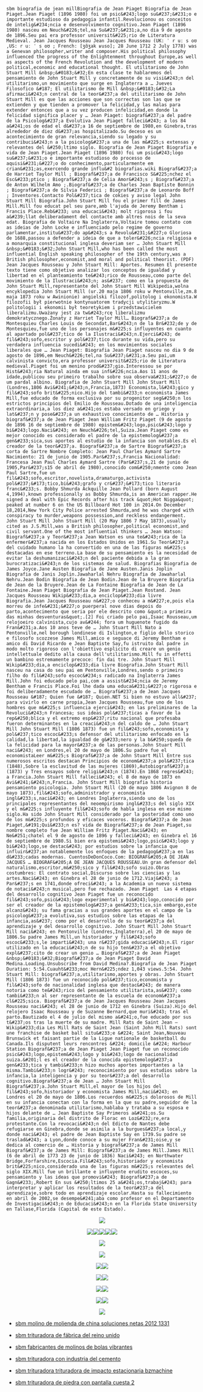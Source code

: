 
```
sbm biografia de jean millBiografia de Jean Piaget Biografia de Jean Piaget.Jean Piaget (1896 1980) foi um psic&#243;logo su&#237;&#231;o e importante estudioso da pedagogia infantil.Revolucionou os conceitos de intelig&#234;ncia e desenvolvimento cognitivo.Jean Piaget (1896 1980) nasceu em Neuch&#226;tel,na Su&#237;&#231;a,no dia 9 de agosto de 1896.Seu pai era professor universit&#225;rio de Literatura Medieval. Jean Jacques Rousseau Jean Jacques Rousseau (UK: ˈ r uː s oʊ ,US: r uː ˈ s oʊ ; French: [ʒɑ̃ʒak ʁuso]; 28 June 1712 2 July 1778) was a Genevan philosopher,writer and composer.His political philosophy influenced the progress of the Enlightenment throughout Europe,as well as aspects of the French Revolution and the development of modern political,economic and educational thought. El utilitarismo de John Stuart Mill &nbsp;&#0183;&#32;En esta clase te hablaremos del pensamiento de John Stuart Mill y concretamente de su visi&#243;n del utilitarismo,un movimiento que surge en Inglaterra a … Jueves Filosofico &#187; El utilitarismo de Mill &nbsp;&#0183;&#32;La afirmaci&#243;n central de la teor&#237;a del utilitarismo de John Stuart Mill es que las acciones que son correctas son las que se extienden y que tienden a promover la felicidad,y las malas para extender entonces que a su vez producen infelicidad,en donde la felicidad significa placer y … Jean Piaget: biograf&#237;a del padre de la Psicolog&#237;a Evolutiva Jean Piaget falleci&#243; a los 84 a&#241;os de edad el d&#237;a 16 de septiembre de 1980,en Ginebra,tras alrededor de diez d&#237;as hospitalizado.Su deceso es un acontecimiento de gran relevancia,siendo su legado y su contribuci&#243;n a la psicolog&#237;a una de las m&#225;s extensas y relevantes del &#250;ltimo siglo. Biografia de Jean Piaget Biografia e vida de Jean Piaget.Jean Piaget (1896 1980) foi um psic&#243;logo su&#237;&#231;o e importante estudioso do processo de aquisi&#231;&#227;o do conhecimento,particularmente em crian&#231;as,exercendo grande influ&#2 biografias.wiki Biograf&#237;a de Harriet Taylor Mill ; Biograf&#237;a de Francisco S&#225;nchez el Esc&#233;ptico ; Biograf&#237;a de Celia Amor&#243;s ; Biograf&#237;a de Anton Wilhelm Amo ;.Biograf&#237;a de Charles Jean Baptiste Bonnin ; Biograf&#237;a de Silvia Federici ; Biograf&#237;a de Leonardo Boff ; Inventores.Contacto Pol&#237;tica de cokies y aviso legal John Stuart Mill Biografia.John Stuart Mill fou el primer fill de James Mill.Mill fou educat pel seu pare,amb l'ajuda de Jeremy Bentham i Francis Place.Reb&#233; una educaci&#243; molt rigorosa i fou a&#239;llat deliberadament del contacte amb altres nois de la seva edat. Biografia de Voltaire Na Inglaterra,Voltaire tomou contato com as ideias de John Locke e influenciado pelo regime de governo parlamentar,institu&#237;do ap&#243;s a Revolu&#231;&#227;o Gloriosa de 1688,passou a defender a ideia de que a toler&#226;ncia religiosa e a monarquia constitucional inglesa deveriam ser … John Stuart Mill &nbsp;&#0183;&#32;John Stuart Mill,who has been called the most influential English speaking philosopher of the 19th century,was a British philosopher,economist,and moral and political theorist. (PDF) Jean Jacques Rousseau y John Stuart Mill: Aportes. Resumen El presente texto tiene como objetivo analizar los conceptos de igualdad y libertad en el planteamiento te&#243;rico de Rousseau,como parte del movimiento de la Ilustraci&#243;n; as&#237; como en la propuesta de John Stuart Mill,representante del John Stuart Mill Wikipedia,wolna encyklopedia John Stuart Mill (ur.20 maja 1806 roku w Pentonville,zm.8 maja 1873 roku w Awinionie) angielski filozof,politolog i ekonomista.W filozofii był pierwotnie kontynuatorem tradycji utylitaryzmu.W politologii i ekonomii był teoretykiem i przedstawicielem liberalizmu.Uważany jest za tw&#243;rcę liberalizmu demokratycznego.Żonaty z Harriet Taylor Mill… Biograf&#237;a de Montesquieu Charles Louis de Secondat,Bar&#243;n de la Br&#232;de y de Montesquieu,fue uno de los personajes m&#225;s influyentes en cuanto al apartado pol&#237;tico de la Ilustraci&#243;n.Ejerci&#243; de fil&#243;sofo,escritor y pol&#237;tico durante su vida,pero su verdadera influencia sucedi&#243; en los movimientos sociales liberales que … Jean Piaget: Biografia Jean Piaget nasceu no dia 9 de agosto de 1896,em Neuch&#226;tel,na Su&#237;&#231;a.Seu pai,um calvinista convicto,era professor universit&#225;rio de Literatura medieval.Piaget foi um menino prod&#237;gio.Interessou se por Hist&#243;ria Natural ainda em sua inf&#226;ncia.Aos 11 anos de idade,publicou seu primeiro trabalho sobre sua observa&#231;&#227;o de um pardal albino. Biografia de John Stuart Mill John Stuart Mill (Londres,1806 Avi&#241;&#243;n,Francia,1873) Economista,l&#243;gico y fil&#243;sofo brit&#225;nico.Hijo del tambi&#233;n economista James Mill,fue educado de forma exclusiva por su progenitor seg&#250;n los estrictos principios del Emilio de Rousseau.Dotado de una inteligencia extraordinaria,a los diez a&#241;os estaba versado en griego y lat&#237;n y pose&#237;a un exhaustivo conocimiento de … Historia y biograf&#237;a de Jean Piaget Jean William Fritz Piaget (9 de agosto de 1896 16 de septiembre de 1980) epistem&#243;logo,psic&#243;logo y bi&#243;logo.Naci&#243; en Neuch&#226;tel,Suiza.Jean Piaget como es mejor conocido es considerado el padre de la epistemolog&#237;a gen&#233;sica,sus aportes al estudio de la infancia son notables.Es el creador de la teor&#237;a. Biograf&#237;a de Sartre Biograf&#237;a corta de Sartre Nombre Completo: Jean Paul Charles Aymard Sartre Nacimiento: 21 de junio de 1905.Par&#237;s,Francia Nacionalidad: Francesa Jean Paul Charles Aymard Sartre (Par&#237;s,21 de junio de 1905,Par&#237;s15 de abril de 1980),conocido com&#250;nmente como Jean Paul Sartre,fue un fil&#243;sofo,escritor,novelista,dramaturgo,activista pol&#237;&#173;tico,bi&#243;grafo y cr&#237;&#173;tico literario franc&#233;s. Bobby Shmurda Ackquille Jean Pollard (born August 4,1994),known professionally as Bobby Shmurda,is an American rapper.He signed a deal with Epic Records after his track &quot;Hot Nigga&quot; peaked at number 6 on the US Billboard Hot 100 in 2014.On December 18,2014,New York City Police arrested Shmurda,and he was charged with conspiracy to murder,weapons possession,and reckless endangerment. John Stuart Mill John Stuart Mill (20 May 1806 7 May 1873),usually cited as J.S.Mill,was a British philosopher,political economist,and civil servant.One of the most influential thinkers … Jean Watson: Biograf&#237;a y Teor&#237;a Jean Watson es una te&#243;rica de la enfermer&#237;a nacida en los Estados Unidos en 1961.Su Teor&#237;a del cuidado humano la ha convertido en una de las figuras m&#225;s destacadas en ese terreno.La base de su pensamiento es la necesidad de evitar la deshumanizaci&#243;n del paciente debida a la gran burocratizaci&#243;n de los sistemas de salud. Biografias Biografia de James Joyce.Jane Austen Biografia de Jane Austen.Janis Joplin Biografia de Janis Joplin.Jawaharlal Nehru Biografia de Jawaharlal Nehru.Jean Bodin Biografia de Jean Bodin.Jean de la Bruyere Biografia de Jean de la Bruyere.Jean de La Fontaine Biografia de Jean de La Fontaine.Jean Piaget Biografia de Jean Piaget.Jean Rostand. Jean Jacques Rousseau Wikip&#233;dia,a enciclop&#233;dia livre Biografia.Jean Jacques Rousseau n&#227;o conheceu a m&#227;e,pois ela morreu de infe&#231;&#227;o puerperal nove dias depois do parto,acontecimento que seria por ele descrito como &quot;a primeira das minhas desventuras&quot;.[2] Foi criado pelo pai,Isaac Rousseau,um relojoeiro calvinista,cujo av&#244; fora um huguenote fugido da Fran&#231;a.Aos 10 anos teve de … John Stuart Mill Nato a Pentonville,nel borough londinese di Islington,e figlio dello storico e filosofo scozzese James Mill,amico e seguace di Jeremy Bentham e amico di David Ricardo e Jean Baptiste Say,fu istruito dal padre in modo molto rigoroso con l'obiettivo esplicito di creare un genio intellettuale dedito alla causa dell'utilitarismo.Mill fu in effetti un bambino estremamente precoce: fin dai tre. John Stuart Mill Wikip&#233;dia,a enciclop&#233;dia livre Biografia.John Stuart Mill nasceu na casa do seu pai em Pentonville,Londres,sendo o primeiro filho do fil&#243;sofo escoc&#234;s radicado na Inglaterra James Mill.John foi educado pelo pai,com a assist&#234;ncia de Jeremy Bentham e Francis Place.Foi lhe dada uma educa&#231;&#227;o rigorosa e foi deliberadamente escudado de … Biograf&#237;a de Jean Jacques Rousseau &#187; Quien fue &#187; Quien.NET Si bien no estuvo all&#237; para vivirlo en carne propia,Jean Jacques Rousseau,fue uno de los hombres que m&#225;s influencia ejerci&#243; en las preliminares de la Revoluci&#243;n Francesa; sus ideas pol&#237;ticas a favor de la rep&#250;blica y el extremo esp&#237;ritu nacional que profesaba fueron determinantes en la creaci&#243;n del caldo de … John Stuart Mill John Stuart Mill (1806 1873) fue un fil&#243;sofo,economista y pol&#237;tico escoc&#233;s defensor del utilitarismo enfocado en la calidad,la libertad,la igualdad de g&#233;nero y la b&#250;squeda de la felicidad para la mayor&#237;a de las personas.John Stuart Mill naci&#243; en Londres,el 20 de mayo de 1806.Su padre fue el economistaLeer m&#225;s Biograf&#237;a de John Stuart Mill Entre sus numerosos escritos destacan Principios de econom&#237;a pol&#237;tica (1848),Sobre la esclavitud de las mujeres (1869),Autobiograf&#237;a (1873) y Tres ensayos sobre religi&#243;n (1874).En 1868 regres&#243; a Francia.John Stuart Mill falleci&#243; el 8 de mayo de 1873 en Avi&#241;&#243;n,Francia. John Stuart Mill biografia historia pensamiento psicologia. John Stuart Mill (20 de mayo 1806 Avignon 8 de mayo 1873),fil&#243;sofo,administrador y economista ingl&#233;s,naci&#243; en Londres Inglaterra,siendo uno de los principales representantes del neoempirismo ingl&#233;s del siglo XIX y el m&#225;s influyente fil&#243;sofo de habla inglesa en ese mismo siglo.Ha sido John Stuart Mill considerado por la posteridad como uno de los m&#225;s profundos y eficaces voceros. Biograf&#237;a de Jean Piaget,&#191;Qui&#233;n es? vida de Biograf&#237;a de Jean Piaget,su nombre completo fue Jean William Fritz Piaget.Naci&#243; en Ne&#251;chatel el 9 de agosto de 1896 y falleci&#243; en Ginebra el 16 de septiembre de 1980.Si bien era epistemi&#243;logo,psic&#243;logo y bi&#243;logo,se destac&#243; por estudios sobre la infancia que influir&#237;an notablemente los enfoques de la pedagog&#237;a en las d&#233;cadas modernas. CuentosDeDonCoco.Com: BIOGRAF&#205;A DE JEAN JACQUES … BIOGRAF&#205;A DE JEAN JACQUES ROUSSEAU.Un gran defensor del naturalismo,escritor,m&#250;sico y fil&#243;sofo suizo.Obras costumbres: El contrato social,Discurso sobre las ciencias y las artes.Naci&#243; en Ginebra el 28 de junio de 1712.Viaj&#243; a Par&#237;s en 1741,donde ofreci&#243; a la Academia un nuevo sistema de notaci&#243;n musical,pero fue rechazado. Jean Piaget ️ Las 4 etapas del desarrollo cognitivo Jean Piaget fue un reconocido fil&#243;sofo,psic&#243;logo experimental y bi&#243;logo,conocido por ser el creador de la epistemolog&#237;a gen&#233;tica,sin embargo,este alcanz&#243; su fama gracias a sus grandes aportes en el campo de la psicolog&#237;a evolutiva,sus estudios sobre las etapas de la infancia,as&#237; como por el desarrollo de su teor&#237;a del aprendizaje y del desarrollo cognitivo. John Stuart Mill John Stuart Mill naci&#243; en Pentonville (Londres,Inglaterra),el 20 de mayo de 1806.Su padre James Mill,un historiador y fil&#243;sofo escoc&#233;s,le imparti&#243; una r&#237;gida educaci&#243;n.El rigor utilizado en la educaci&#243;n de su hijo ten&#237;a el objetivo expl&#237;cito de crear un genio … Biograf&#237;a de Jean Piaget &nbsp;&#0183;&#32;Biograf&#237;a de Jean Piaget David Medina.Loading.Unsubscribe from David Medina?.Biografia de Jean Piaget Duration: 5:54.Cuauht&#233;moc Hern&#225;ndez 1,043 views.5:54. John Stuart Mill: biograf&#237;a,utilitarismo,aportes y obras. John Stuart Mill (1806 1873) fue un reconocido pol&#237;tico,economista y fil&#243;sofo de nacionalidad inglesa que destac&#243; de manera notoria como te&#243;rico del pensamiento utilitarista,as&#237; como tambi&#233;n al ser representante de la escuela de econom&#237;a cl&#225;sica. Biograf&#237;a de Jean Jacques Rousseau Jean Jacques Rousseau naci&#243; el 28 de junio de 1712 en Ginebra (Suiza).Hijo del relojero Isaac Rousseau y de Suzanne Bernard,que muri&#243; tras el parto.Bautizado el 4 de julio del mismo a&#241;o,fue educado por sus t&#237;os tras la muerte de su madre. Mill Rats de Saint Jean — Wikip&#233;dia Les Mill Rats de Saint Jean (Saint John Mill Rats) sont une franchise de basket ball situ&#233;e &#224; Saint Jean,Nouveau Brunswick et faisant partie de la Ligue nationale de basketball du Canada.Ils disputent leurs rencontres &#224; domicile &#224; Harbour Station Biograf&#237;a de Jean Piaget Jean Piaget fue un reconocido psic&#243;logo,epistem&#243;logo y bi&#243;logo de nacionalidad suiza.&#201;l es el creador de la conocida epistemolog&#237;a gen&#233;tica y tambi&#233;n hizo muchos aportes importantes a la misma.Tambi&#233;n logr&#243; reconocimiento por sus estudios sobre la infancia,la inteligencia y por su teor&#237;a del desarrollo cognitivo.Biograf&#237;a de Jean … John Stuart Mill Biograf&#237;a.John Stuart Mill,el mayor de los hijos del fil&#243;sofo,historiador y economista James Mill,naci&#243; en Londres el 20 de mayo de 1806.Los recuerdos m&#225;s dolorosos de Mill en su infancia conectan con la forma en la que su padre,seguidor de la teor&#237;a denominada utilitarismo,hablaba y trataba a su esposa e hijos delante de … Jean Baptiste Say Primeros a&#241;os.Su familia,originaria del distrito de Florac en Loz&#232;re,era protestante.Con la revocaci&#243;n del Edicto de Nantes debe refugiarse en Ginebra,donde se asimila a la burgues&#237;a local,y donde naci&#243; el padre de Jean Baptiste Say en 1739.Su padre se traslad&#243; a Lyon,donde conoce a su mujer Fran&#231;oise,y se dedica al comercio de … Historia y biograf&#237;a de James Mill Biograf&#237;a de James Mill: Biograf&#237;a de James Mill.James Mill (6 de abril de 1773 23 de junio de 1836) Naci&#243; en Northwater Bridge,Forfarshire,Escocia.Fil&#243;sofo,historiador y economista brit&#225;nico,considerado una de las figuras m&#225;s relevantes del siglo XIX.Mill fue un brillante e influyente erudito escoces,su pensamiento y las ideas que promovi&#243; Biograf&#237;a de Gagn&#233;,Robert En sus &#250;ltimos 25 a&#241;os,trabaj&#243; para interpretar y aplicar los resultados de la teor&#237;a del aprendizaje,sobre todo en aprendizaje escolar.Hasta su fallecimiento en abril de 2002,se desempe&#241;aba como profesor en el Departamento de Investigaci&#243;n de Educaci&#243;n en la Florida State University en Tallase,Florida (Capital de este Estado). 
```

<div align="center">

<a href="https://es-crusher.shibang-china.com/github&k=sbm+biografia+de+jean+mill"><img src="https://static.shibang-china.com/es/crusher/logo.jpg"></a>

<a href="https://es-crusher.shibang-china.com/github&k=sbm+biografia+de+jean+mill"><img src="https://static.shibang-china.com/es/crusher/index.jpg"></a><a href="https://es-crusher.shibang-china.com/material.htmlgithub&k=sbm+biografia+de+jean+mill"><img src="https://static.shibang-china.com/es/crusher/material.jpg"></a><a href="https://es-crusher.shibang-china.com/application.htmlgithub&k=sbm+biografia+de+jean+mill"><img src="https://static.shibang-china.com/es/crusher/application.jpg"></a><a href="https://es-crusher.shibang-china.com/aboutus.htmlgithub&k=sbm+biografia+de+jean+mill"><img src="https://static.shibang-china.com/es/crusher/aboutus.jpg"></a><a href="https://es-crusher.shibang-china.com/contact.htmlgithub&k=sbm+biografia+de+jean+mill"><img src="https://static.shibang-china.com/es/crusher/contact.jpg"></a>

<a href="https://es-crusher.shibang-china.com/github&k=sbm+biografia+de+jean+mill"><img src="https://static.shibang-china.com/es/crusher/banner.jpg"></a>

<a href="https://swt.shibang-china.com/github&k=sbm+biografia+de+jean+mill"><img src="https://static.shibang-china.com/es/crusher/text.jpg"></a>

<a href="https://swt.shibang-china.com/github&k=sbm+biografia+de+jean+mill"><img src="https://static.shibang-china.com/es/crusher/chat.jpg"></a><a href="https://es-crusher.shibang-china.com/contact.htmlgithub&k=sbm+biografia+de+jean+mill"><img src="https://static.shibang-china.com/es/crusher/message.jpg"></a>

<a href="https://es-crusher.shibang-china.com/products/pe.htmlgithub&k=sbm+biografia+de+jean+mill"><img src="https://static.shibang-china.com/es/crusher/pe.jpg"></a><a href="https://es-crusher.shibang-china.com/products/pf.htmlgithub&k=sbm+biografia+de+jean+mill"><img src="https://static.shibang-china.com/es/crusher/pf.jpg"></a>

<a href="https://es-crusher.shibang-china.com/products/hpt.htmlgithub&k=sbm+biografia+de+jean+mill"><img src="https://static.shibang-china.com/es/crusher/hpt.jpg"></a><a href="https://es-crusher.shibang-china.com/products/vsi.htmlgithub&k=sbm+biografia+de+jean+mill"><img src="https://static.shibang-china.com/es/crusher/vsi.jpg"></a>

<a href="https://es-crusher.shibang-china.com/products/klv.htmlgithub&k=sbm+biografia+de+jean+mill"><img src="https://static.shibang-china.com/es/crusher/klv.jpg"></a><a href="https://es-crusher.shibang-china.com/products/portable.htmlgithub&k=sbm+biografia+de+jean+mill"><img src="https://static.shibang-china.com/es/crusher/portable.jpg"></a>

<a href="https://swt.shibang-china.com/github&k=sbm+biografia+de+jean+mill"><img src="https://static.shibang-china.com/es/crusher/case.jpg"></a>

</div>


* [sbm molino de molienda de china soluciones netas 2012 1331](sbm%20molino%20de%20molienda%20de%20china%20soluciones%20netas%202012%201331.md)

* [sbm trituradora de fábrica del reino unido](sbm%20trituradora%20de%20f%C3%A1brica%20del%20reino%20unido.md)

* [sbm fabricantes de molinos de bolas vibrantes](sbm%20fabricantes%20de%20molinos%20de%20bolas%20vibrantes.md)

* [sbm trituradora con industria del cemento](sbm%20trituradora%20con%20industria%20del%20cemento.md)

* [sbm trituradora trituradora de impacto estacionaria bzmachine](sbm%20trituradora%20trituradora%20de%20impacto%20estacionaria%20bzmachine.md)

* [sbm trituradora de piedra con pantalla cuesta 2](sbm%20trituradora%20de%20piedra%20con%20pantalla%20cuesta%202.md)